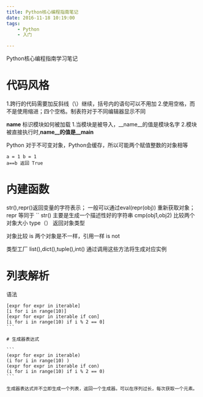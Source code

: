 ```yaml
---
title: Python核心编程指南笔记
date: 2016-11-18 10:19:00
tags: 
    - Python
    - 入门

---
```


Python核心编程指南学习笔记

# 代码风格
 1.跨行的代码需要加反斜线（\）继续，括号内的语句可以不用加
 2.使用空格，而不是使用缩进；四个空格。制表符对于不同编辑器显示不同
 

 __name__ 标识模块如何被加载
 1.当模块是被导入，__name__的值是模块名字
 2.模块被直接执行时,__name__的值是__main__

 Python 对于不可变对象，Python会缓存，所以可能两个赋值整数的对象相等
 ```
 a = 1 b = 1  
 a==b 返回 True
 ```

# 内建函数
 str(),repr()返回变量的字符表示； 一般可以通过eval(repr(obj)) 重新获取对象；repr 等同于 ``
 str() 主要是生成一个描述性好的字符串
 cmp(obj1,obj2) 比较两个对象大小
 type（） 返回对象类型 

 对象比较
 is 两个对象是不一样，引用一样
 is not 

 类型工厂
 list(),dict(),tuple(),int()
 通过调用这些方法将生成对应实例

# 列表解析

语法 

````
[expr for expr in iterable]
[i for i in range(10)] 
[expr for expr in iterable if con]
[i for i in range(10) if i % 2 == 0]
```

# 生成器表达式

```
(expr for expr in iterable)
(i for i in range(10) )
(expr for expr in iterable if con)
(i for i in range(10) if i % 2 == 0)
```

生成器表达式并不立即生成一个列表，返回一个生成器。可以在序列过长，每次获取一个元素。
